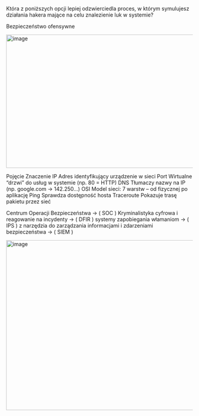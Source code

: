 Która z poniższych opcji lepiej odzwierciedla proces, w którym symulujesz działania hakera mające na celu znalezienie luk w systemie?

Bezpieczeństwo ofensywne


<img width="723" height="360" alt="image" src="https://github.com/user-attachments/assets/73465aa4-8b4f-4411-8638-4252f9d88325" />


Pojęcie	            Znaczenie
IP	                Adres identyfikujący urządzenie w sieci
Port	              Wirtualne “drzwi” do usług w systemie (np. 80 = HTTP)
DNS	                Tłumaczy nazwy na IP (np. google.com → 142.250...)
OSI	                Model sieci: 7 warstw – od fizycznej po aplikację
Ping	              Sprawdza dostępność hosta
Traceroute	        Pokazuje trasę pakietu przez sieć

Centrum Operacji Bezpieczeństwa -> ( SOC )
Kryminalistyka cyfrowa i reagowanie na incydenty -> ( DFIR )
systemy zapobiegania włamaniom -> ( IPS )
z narzędzia do zarządzania informacjami i zdarzeniami bezpieczeństwa -> ( SIEM )

<img width="1084" height="459" alt="image" src="https://github.com/user-attachments/assets/69a6581a-6d7a-46e1-8806-b1f1fe0956e3" />
